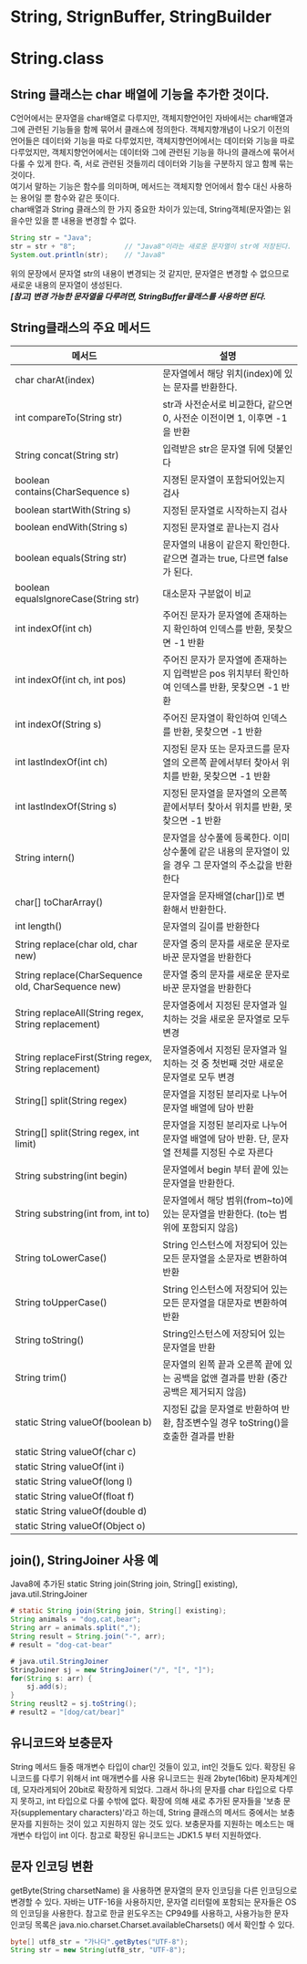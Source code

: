 # String, StrignBuffer, StringBuilder

# String.class
## String 클래스는 char 배열에 기능을 추가한 것이다.
C언어에서는 문자열을 char배열로 다루지만, 객체지향언어인 자바에서는 char배열과 그에 관련된 기능들을 함께 묶어서
클래스에 정의한다. 객체지향개념이 나오기 이전의 언어들은 데이터와 기능을 따로 다루었지만, 객체지향언어에서는 데이터와
기능을 따로 다루었지만, 객체지향언어에서는 데이터와 그에 관련된 기능을 하나의 클래스에 묶어서 다룰 수 있게
한다. 즉, 서로 관련된 것들끼리 데이터와 기능을 구분하지 않고 함께 묶는 것이다.  
  여기서 말하는 기능은 함수를 의미하며, 메서드는 객체지향 언어에서 함수 대신 사용하는 용어일 뿐 함수와 같은 뜻이다.  
 char배열과 String 클래스의 한 가지 중요한 차이가 있는데, String객체(문자열)는 읽을수만 있을 뿐 내용을 변경할 수 없다.  
```java
String str = "Java";
str = str + "8";            // "Java8"이라는 새로운 문자열이 str에 저장된다.
System.out.println(str);    // "Java8"
``` 
위의 문장에서 문자열 str의 내용이 변경되는 것 같지만, 문자열은 변경할 수 없으므로 새로운 내용의 문자열이 생성된다.  
***[참고] 변경 가능한 문자열을 다루려면, StringBuffer클래스를 사용하면 된다.***

## String클래스의 주요 메서드
|메서드|설명|
|------|----|
| char charAt(index) | 문자열에서 해당 위치(index)에 있는 문자를 반환한다. |
| int compareTo(String str) | str과 사전순서로 비교한다, 같으면 0, 사전순 이전이면 1, 이후면 -1을 반환 |
| String concat(String str) | 입력받은 str은 문자열 뒤에 덧붙인다 |
| boolean contains(CharSequence s) | 지졍된 문자열이 포함되어있는지 검사 |
| boolean startWith(String s) | 지정된 문자열로 시작하는지 검사 |
| boolean endWith(String s) | 지정된 문자열로 끝나는지 검사 |
| boolean equals(String str) | 문자열의 내용이 같은지 확인한다. 같으면 결과는 true, 다르면 false가 된다. |
| boolean equalsIgnoreCase(String str) | 대소문자 구분없이 비교 |
| int indexOf(int ch) | 주어진 문자가 문자열에 존재하는지 확인하여 인덱스를 반환, 못찾으면 -1 반환 |
| int indexOf(int ch, int pos) | 주어진 문자가 문자열에 존재하는지 입력받은 pos 위치부터 확인하여 인덱스를 반환, 못찾으면 -1 반환 |
| int indexOf(String s) | 주어진 문자열이 확인하여 인덱스를 반환, 못찾으면 -1 반환 |
| int lastIndexOf(int ch) | 지정된 문자 또는 문자코드를 문자열의 오른쪽 끝에서부터 찾아서 위치를 반환, 못찾으면 -1 반환 |
| int lastIndexOf(String s) | 지정된 문자열을 문자열의 오른쪽 끝에서부터 찾아서 위치를 반환, 못찾으면 -1 반환 |
| String intern() | 문자열을 상수풀에 등록한다. 이미 상수풀에 같은 내용의 문자열이 있을 경우 그 문자열의 주소값을 반환한다 |
| char[] toCharArray() | 문자열을 문자배열(char[])로 변환해서 반환한다. |
| int length() | 문자열의 길이를 반환한다 |
| String replace(char old, char new) | 문자열 중의 문자를 새로운 문자로 바꾼 문자열을 반환한다 |
| String replace(CharSequence old, CharSequence new) | 문자열 중의 문자를 새로운 문자로 바꾼 문자열을 반환한다 |
| String replaceAll(String regex, String replacement) | 문자열중에서 지정된 문자열과 일치하는 것을 새로운 문자열로 모두 변경 |
| String replaceFirst(String regex, String replacement) | 문자열중에서 지정된 문자열과 일치하는 것 중 첫번째 것만 새로운 문자열로 모두 변경 |
| String[] split(String regex) | 문자열을 지정된 분리자로 나누어 문자열 배열에 담아 반환 |
| String[] split(String regex, int limit) | 문자열을 지정된 분리자로 나누어 문자열 배열에 담아 반환. 단, 문자열 전체를 지정된 수로 자른다 | 
| String substring(int begin) | 문자열에서 begin 부터 끝에 있는 문자열을 반환한다. |
| String substring(int from, int to) | 문자열에서 해당 범위(from~to)에 있는 문자열을 반환한다. (to는 범위에 포함되지 않음) |
| String toLowerCase() | String 인스턴스에 저장되어 있는 모든 문자열을 소문자로 변환하여 반환 |
| String toUpperCase() | String 인스턴스에 저장되어 있는 모든 문자열을 대문자로 변환하여 반환 |
| String toString() | String인스턴스에 저장되어 있는 문자열을 반환 |
| String trim() | 문자열의 왼쪽 끝과 오른쪽 끝에 있는 공백을 없앤 결과를 반환 (중간 공백은 제거되지 않음) |
| static String valueOf(boolean b) | 지정된 값을 문자열로 반환하여 반환, 참조변수일 경우 toString()을 호출한 결과를 반환 |
| static String valueOf(char c) | |
| static String valueOf(int i) | |
| static String valueOf(long l) | |
| static String valueOf(float f) | |
| static String valueOf(double d) | |
| static String valueOf(Object o) | |

## join(), StringJoiner 사용 예
Java8에 추가된 static String join(String join, String[] existing), java.util.StringJoiner
```java
# static String join(String join, String[] existing);
String animals = "dog,cat,bear";
String arr = animals.split(",");
String result = String.join("-", arr); 
# result = "dog-cat-bear"

# java.util.StringJoiner
StringJoiner sj = new StringJoiner("/", "[", "]");
for(String s: arr) {
    sj.add(s);
}
String reuslt2 = sj.toString();
# result2 = "[dog/cat/bear]"
```

## 유니코드와 보충문자
String 메서드 들중 매개변수 타입이 char인 것들이 있고, int인 것들도 있다. 확장된 유니코드를 다루기 위해서 int 매개변수를 사용
유니코드는 원래 2byte(16bit) 문자체계인데, 모자라게되어 20bit로 확장하게 되었다. 그래서 하나의 문자를 char 타입으로 다루지 못하고, 
int 타입으로 다룰 수밖에 없다. 확장에 의해 새로 추가된 문자들을 '보충 문자(supplementary characters)'라고 하는데, String 클래스의 메서드 중에서는
보충 문자를 지원하는 것이 있고 지원하지 않는 것도 있다. 보충문자를 지원하는 메소드는 매개변수 타입이 int 이다.
참고로 확장된 유니코드는 JDK1.5 부터 지원하였다.

## 문자 인코딩 변환
getByte(String charsetName) 을 사용하면 문자열의 문자 인코딩을 다른 인코딩으로 변경할 수 있다.
자바는 UTF-16을 사용하지만, 문자열 리터럴에 포함되는 문자들은 OS의 인코딩을 사용한다.
참고로 한글 윈도우즈는 CP949를 사용하고, 사용가능한 문자 인코딩 목록은 java.nio.charset.Charset.availableCharsets() 에서 확인할 수 있다.
```java
byte[] utf8_str = "가나다".getBytes("UTF-8");
String str = new String(utf8_str, "UTF-8");
```

